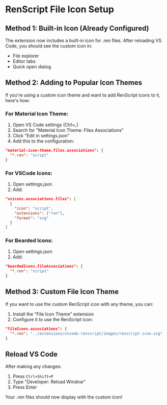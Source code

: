 # RenScript File Icon Setup

## Method 1: Built-in Icon (Already Configured)
The extension now includes a built-in icon for .ren files. After reloading VS Code, you should see the custom icon in:
- File explorer
- Editor tabs
- Quick open dialog

## Method 2: Adding to Popular Icon Themes

If you're using a custom icon theme and want to add RenScript icons to it, here's how:

### For Material Icon Theme:
1. Open VS Code settings (Ctrl+,)
2. Search for "Material Icon Theme: Files Associations"
3. Click "Edit in settings.json"
4. Add this to the configuration:

```json
"material-icon-theme.files.associations": {
  "*.ren": "script"
}
```

### For VSCode Icons:
1. Open settings.json
2. Add:

```json
"vsicons.associations.files": [
  {
    "icon": "script",
    "extensions": ["ren"],
    "format": "svg"
  }
]
```

### For Bearded Icons:
1. Open settings.json
2. Add:

```json
"beardedIcons.fileAssociations": {
  "*.ren": "script"
}
```

## Method 3: Custom File Icon Theme

If you want to use the custom RenScript icon with any theme, you can:

1. Install the "File Icon Theme" extension
2. Configure it to use the RenScript icon:

```json
"fileIcons.associations": {
  "*.ren": "../extensions/vscode-renscript/images/renscript-icon.svg"
}
```

## Reload VS Code

After making any changes:
1. Press `Ctrl+Shift+P`
2. Type "Developer: Reload Window"
3. Press Enter

Your .ren files should now display with the custom icon!